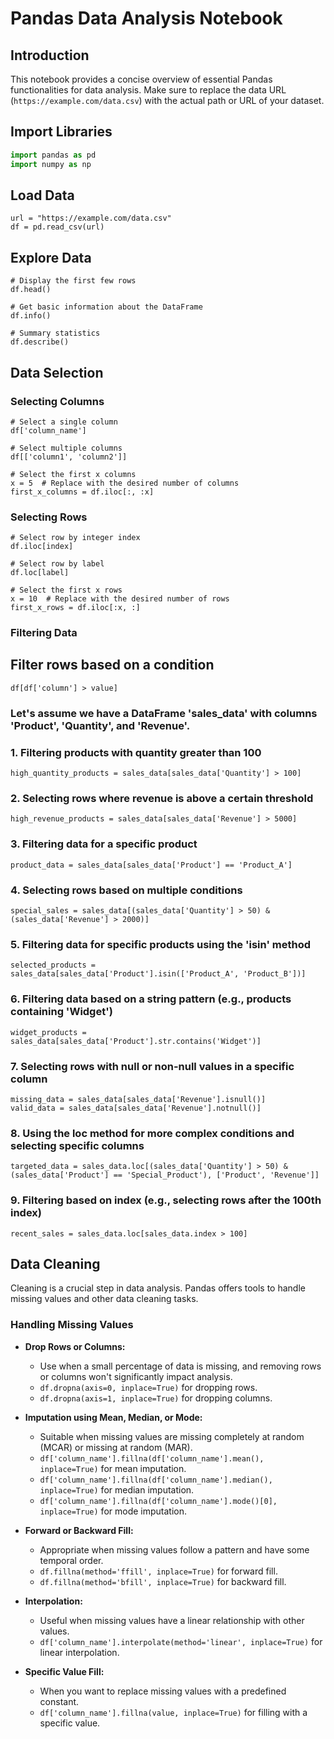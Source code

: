 # Pandas Data Analysis Notebook

## Introduction
This notebook provides a concise overview of essential Pandas functionalities for data analysis. Make sure to replace the data URL (`https://example.com/data.csv`) with the actual path or URL of your dataset.

## Import Libraries
```python
import pandas as pd
import numpy as np
```

## Load Data
```
url = "https://example.com/data.csv"
df = pd.read_csv(url)
```

## Explore Data
```
# Display the first few rows
df.head()

# Get basic information about the DataFrame
df.info()

# Summary statistics
df.describe()
```

## Data Selection

### Selecting Columns
```
# Select a single column
df['column_name']

# Select multiple columns
df[['column1', 'column2']]

# Select the first x columns
x = 5  # Replace with the desired number of columns
first_x_columns = df.iloc[:, :x]
```

### Selecting Rows
```
# Select row by integer index
df.iloc[index]

# Select row by label
df.loc[label]

# Select the first x rows
x = 10  # Replace with the desired number of rows
first_x_rows = df.iloc[:x, :]
```

### Filtering Data

## Filter rows based on a condition
``` df[df['column'] > value] ```


### Let's assume we have a DataFrame 'sales_data' with columns 'Product', 'Quantity', and 'Revenue'.

### 1. Filtering products with quantity greater than 100
```high_quantity_products = sales_data[sales_data['Quantity'] > 100] ```

### 2. Selecting rows where revenue is above a certain threshold
```high_revenue_products = sales_data[sales_data['Revenue'] > 5000]```

### 3. Filtering data for a specific product
```product_data = sales_data[sales_data['Product'] == 'Product_A']```

### 4. Selecting rows based on multiple conditions
```special_sales = sales_data[(sales_data['Quantity'] > 50) & (sales_data['Revenue'] > 2000)]```

### 5. Filtering data for specific products using the 'isin' method
```selected_products = sales_data[sales_data['Product'].isin(['Product_A', 'Product_B'])]```

### 6. Filtering data based on a string pattern (e.g., products containing 'Widget')
```widget_products = sales_data[sales_data['Product'].str.contains('Widget')] ```

### 7. Selecting rows with null or non-null values in a specific column
```
missing_data = sales_data[sales_data['Revenue'].isnull()]
valid_data = sales_data[sales_data['Revenue'].notnull()]
 ```

### 8. Using the loc method for more complex conditions and selecting specific columns
```targeted_data = sales_data.loc[(sales_data['Quantity'] > 50) & (sales_data['Product'] == 'Special_Product'), ['Product', 'Revenue']]```

### 9. Filtering based on index (e.g., selecting rows after the 100th index)
```recent_sales = sales_data.loc[sales_data.index > 100]```


## Data Cleaning
Cleaning is a crucial step in data analysis. Pandas offers tools to handle missing values and other data cleaning tasks.

### Handling Missing Values

- **Drop Rows or Columns:**
  - Use when a small percentage of data is missing, and removing rows or columns won't significantly impact analysis.
  - `df.dropna(axis=0, inplace=True)` for dropping rows.
  - `df.dropna(axis=1, inplace=True)` for dropping columns.

- **Imputation using Mean, Median, or Mode:**
  - Suitable when missing values are missing completely at random (MCAR) or missing at random (MAR).
  - `df['column_name'].fillna(df['column_name'].mean(), inplace=True)` for mean imputation.
  - `df['column_name'].fillna(df['column_name'].median(), inplace=True)` for median imputation.
  - `df['column_name'].fillna(df['column_name'].mode()[0], inplace=True)` for mode imputation.

- **Forward or Backward Fill:**
  - Appropriate when missing values follow a pattern and have some temporal order.
  - `df.fillna(method='ffill', inplace=True)` for forward fill.
  - `df.fillna(method='bfill', inplace=True)` for backward fill.

- **Interpolation:**
  - Useful when missing values have a linear relationship with other values.
  - `df['column_name'].interpolate(method='linear', inplace=True)` for linear interpolation.

- **Specific Value Fill:**
  - When you want to replace missing values with a predefined constant.
  - `df['column_name'].fillna(value, inplace=True)` for filling with a specific value.

